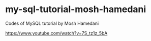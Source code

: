 # my-sql-tutorial-mosh-hamedani
Codes of MySQL tutorial by Mosh Hamedani

https://www.youtube.com/watch?v=7S_tz1z_5bA
